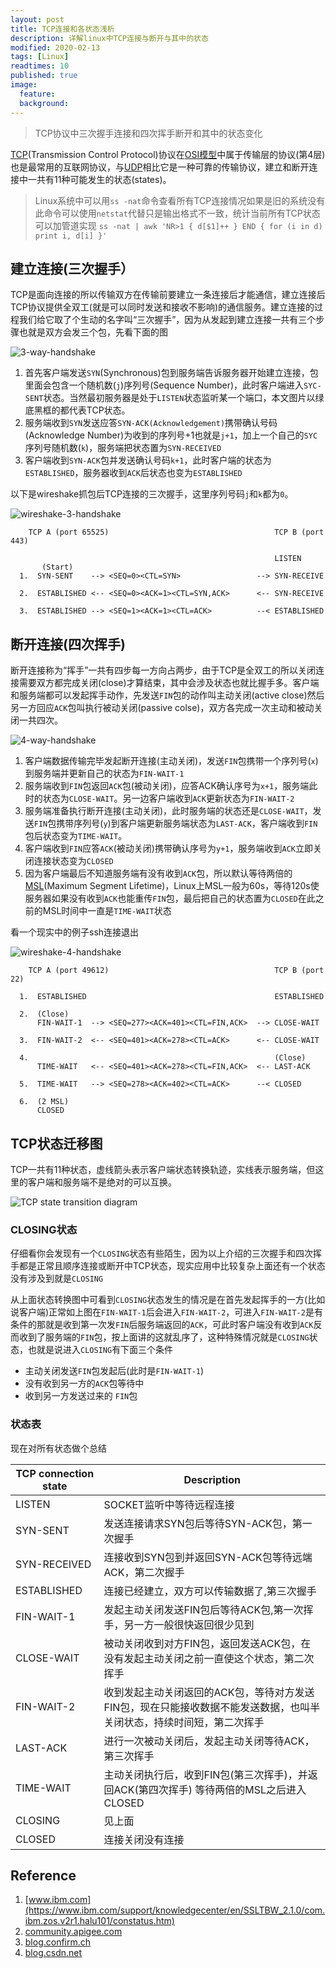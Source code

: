 ```yaml
---
layout: post
title: TCP连接和各状态浅析
description: 详解linux中TCP连接与断开与其中的状态
modified: 2020-02-13
tags: [Linux]
readtimes: 10
published: true
image:
  feature:
  background: 
---
```


> TCP协议中三次握手连接和四次挥手断开和其中的状态变化

[TCP](https://en.wikipedia.org/wiki/Transmission_Control_Protocol)(Transmission Control Protocol)协议在[OSI模型](https://en.wikipedia.org/wiki/OSI_model)中属于传输层的协议(第4层)也是最常用的互联网协议，与[UDP](https://en.wikipedia.org/wiki/User_Datagram_Protocol)相比它是一种可靠的传输协议，建立和断开连接中一共有11种可能发生的状态(states)。

> Linux系统中可以用`ss -nat`命令查看所有TCP连接情况如果是旧的系统没有此命令可以使用`netstat`代替只是输出格式不一致，统计当前所有TCP状态可以加管道实现
> `ss -nat | awk 'NR>1 { d[$1]++ } END { for (i in d) print i, d[i] }'`

## 建立连接(三次握手）

TCP是面向连接的所以传输双方在传输前要建立一条连接后才能通信，建立连接后TCP协议提供全双⼯(就是可以同时发送和接收不影响)的通信服务。建立连接的过程我们给它取了个生动的名字叫“三次握手”，因为从发起到建立连接一共有三个步骤也就是双方会发三个包，先看下面的图

![3-way-handshake](https://img.fythonfang.com/3-way-handshake.jpg)

1. 首先客户端发送`SYN`(Synchronous)包到服务端告诉服务器开始建立连接，包里面会包含一个随机数(`j`)序列号(Sequence Number)，此时客户端进入`SYC-SENT`状态。当然最初服务器是处于`LISTEN`状态监听某一个端口，本文图片以绿底黑框的都代表TCP状态。
2. 服务端收到`SYN`发送应答`SYN-ACK(Acknowledgement)`携带确认号码(Acknowledge Number)为收到的序列号+1也就是`j+1`，加上一个自己的`SYC`序列号随机数(`k`)，服务端把状态置为`SYN-RECEIVED`
3. 客户端收到`SYN-ACK`包并发送确认号码`k+1`，此时客户端的状态为`ESTABLISHED`，服务器收到`ACK`后状态也变为`ESTABLISHED`

以下是wireshake抓包后TCP连接的三次握手，这里序列号码`j`和`k`都为`0`。

![wireshake-3-handshake](https://img.fythonfang.com/wireshark-3-way-handshake.png)

```
    TCP A (port 65525)                                     TCP B (port 443)

                                                           LISTEN
       (Start)
  1.  SYN-SENT    --> <SEQ=0><CTL=SYN>                 --> SYN-RECEIVE

  2.  ESTABLISHED <-- <SEQ=0><ACK=1><CTL=SYN,ACK>      <-- SYN-RECEIVE

  3.  ESTABLISHED --> <SEQ=1><ACK=1><CTL=ACK>          --< ESTABLISHED

```

## 断开连接(四次挥手)

断开连接称为“挥手”一共有四步每一方向占两步，由于TCP是全双工的所以关闭连接需要双方都完成关闭(close)才算结束，其中会涉及状态也就比握手多。客户端和服务端都可以发起挥手动作，先发送`FIN`包的动作叫主动关闭(active close)然后另一方回应`ACK`包叫执行被动关闭(passive colse)，双方各完成一次主动和被动关闭一共四次。

![4-way-handshake](https://img.fythonfang.com/4-way-handshake.jpg)

1. 客户端数据传输完毕发起断开连接(主动关闭)，发送`FIN`包携带一个序列号(`x`)到服务端并更新自己的状态为`FIN-WAIT-1`
2. 服务端收到`FIN`包返回`ACK`包(被动关闭)，应答ACK确认序号为`x+1`，服务端此时的状态为`CLOSE-WAIT`。另一边客户端收到`ACK`更新状态为`FIN-WAIT-2`
3. 服务端准备执行断开连接(主动关闭)，此时服务端的状态还是`CLOSE-WAIT`，发送`FIN`包携带序列号(`y`)到客户端更新服务端状态为`LAST-ACK`，客户端收到`FIN`包后状态变为`TIME-WAIT`。
4. 客户端收到`FIN`应答`ACK`(被动关闭)携带确认序号为`y+1`，服务端收到`ACK`立即关闭连接状态变为`CLOSED`
5. 因为客户端最后不知道服务端有没有收到`ACK`包，所以默认等待两倍的[MSL](https://en.wikipedia.org/wiki/Maximum_segment_lifetime)(Maximum Segment Lifetime)，Linux上MSL一般为60s，等待120s使服务器如果没有收到`ACK`也能重传`FIN`包，最后把自己的状态置为`CLOSED`在此之前的MSL时间中一直是`TIME-WAIT`状态

看一个现实中的例子ssh连接退出

![wireshake-4-handshake](https://img.fythonfang.com/wireshark-4-way-handshake.png)

```
    TCP A (port 49612)                                     TCP B (port 22)

  1.  ESTABLISHED                                          ESTABLISHED

  2.  (Close)
      FIN-WAIT-1  --> <SEQ=277><ACK=401><CTL=FIN,ACK>  --> CLOSE-WAIT

  3.  FIN-WAIT-2  <-- <SEQ=401><ACK=278><CTL=ACK>      <-- CLOSE-WAIT

  4.                                                       (Close)
      TIME-WAIT   <-- <SEQ=401><ACK=278><CTL=FIN,ACK>  <-- LAST-ACK

  5.  TIME-WAIT   --> <SEQ=278><ACK=402><CTL=ACK>      --< CLOSED

  6.  (2 MSL)
      CLOSED
```

## TCP状态迁移图

TCP一共有11种状态，虚线箭头表示客户端状态转换轨迹，实线表示服务端，但这里的客户端和服务端不是绝对的可以互换。

![TCP state transition diagram](https://img.fythonfang.com/TCP-state-transition-diagram.gif)

### CLOSING状态

仔细看你会发现有一个`CLOSING`状态有些陌生，因为以上介绍的三次握手和四次挥手都是正常且顺序连接或断开中TCP状态，现实应用中比较复杂上面还有一个状态没有涉及到就是`CLOSING`

从上面状态转换图中可看到`CLOSING`状态发生的情况是在首先发起挥手的一方(比如说客户端)正常如上图在`FIN-WAIT-1`后会进入`FIN-WAIT-2`，可进入`FIN-WAIT-2`是有条件的那就是收到第一次发`FIN`后服务端返回的`ACK`，可此时客户端没有收到`ACK`反而收到了服务端的`FIN`包，按上面讲的这就乱序了，这种特殊情况就是`CLOSING`状态，也就是说进入`CLOSING`有下面三个条件

- 主动关闭发送`FIN`包发起后(此时是`FIN-WAIT-1`)
- 没有收到另一方的`ACK`包等待中
- 收到另一方发送过来的 `FIN`包

### 状态表

现在对所有状态做个总结

| TCP connection state |                                          Description                                           |
| -------------------- | ---------------------------------------------------------------------------------------------- |
| LISTEN               | SOCKET监听中等待远程连接                                                                           |
| SYN-SENT             | 发送连接请求SYN包后等待SYN-ACK包，第一次握手                                                          |
| SYN-RECEIVED         | 连接收到SYN包到并返回SYN-ACK包等待远端ACK，第二次握手                                                  |
| ESTABLISHED          | 连接已经建立，双方可以传输数据了,第三次握手                                                            |
| FIN-WAIT-1           | 发起主动关闭发送FIN包后等待ACK包,第一次挥手，另一方一般很快返回很少见到                                     |
| CLOSE-WAIT           | 被动关闭收到对方FIN包，返回发送ACK包，在没有发起主动关闭之前一直使这个状态，第二次挥手                         |
| FIN-WAIT-2           | 收到发起主动关闭返回的ACK包，等待对方发送FIN包，现在只能接收数据不能发送数据，也叫半关闭状态，持续时间短，第二次挥手 |
| LAST-ACK             | 进行一次被动关闭后，发起主动关闭等待ACK，第三次挥手                                                      |
| TIME-WAIT            | 主动关闭执行后，收到FIN包(第三次挥手)，并返回ACK(第四次挥手) 等待两倍的MSL之后进入CLOSED                     |
| CLOSING             | 见上面                                                                                          |
| CLOSED              | 连接关闭没有连接                                                                                  |



## Reference

1. [www.ibm.com](https://www.ibm.com/support/knowledgecenter/en/SSLTBW_2.1.0/com.ibm.zos.v2r1.halu101/constatus.htm)
2. [community.apigee.com](https://community.apigee.com/articles/7970/tcp-states-explained.html)
3. [blog.confirm.ch](https://blog.confirm.ch/tcp-connection-states/)
4. [blog.csdn.net](https://blog.csdn.net/dog250/article/details/52070680)
